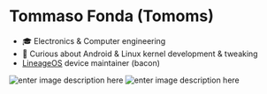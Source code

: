 # Tommaso Fonda (Tomoms)

- :mortar_board: Electronics & Computer engineering
- :wrench: Curious about Android & Linux kernel development & tweaking
- [LineageOS](https://lineageos.org/) device maintainer (bacon)

![enter image description here](https://github-readme-stats-three-murex-53.vercel.app/api?username=Tomoms)
![enter image description here](https://github-readme-stats-three-murex-53.vercel.app/api/top-langs?username=Tomoms&show_icons=true&locale=en&layout=compact)
